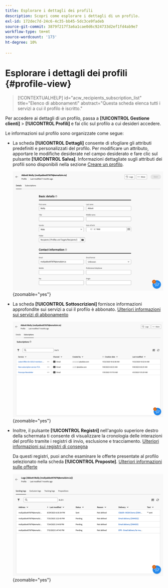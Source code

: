 ```yaml
---
title: Esplorare i dettagli dei profili
description: Scopri come esplorare i dettagli di un profilo.
exl-id: 172dec7d-24c6-4c35-bb45-5dc3ce9fadeb
source-git-commit: 3879f217f3a6a1cae0d6c924733d2ef1fd4ab9e7
workflow-type: tm+mt
source-wordcount: '173'
ht-degree: 10%

---
```


# Esplorare i dettagli dei profili {#profile-view}

>[!CONTEXTUALHELP]
>id="acw_recipients_subscription_list"
>title="Elenco di abbonamenti"
>abstract="Questa scheda elenca tutti i servizi a cui il profilo è iscritto."

Per accedere ai dettagli di un profilo, passa a **[!UICONTROL Gestione clienti]** > **[!UICONTROL Profili]** e fai clic sul profilo a cui desideri accedere.

Le informazioni sul profilo sono organizzate come segue:

* La scheda **[!UICONTROL Dettagli]** consente di sfogliare gli attributi predefiniti e personalizzati del profilo. Per modificare un attributo, apportare le modifiche desiderate nel campo desiderato e fare clic sul pulsante **[!UICONTROL Salva]**. Informazioni dettagliate sugli attributi dei profili sono disponibili nella sezione [Creare un profilo](create-profile.md).

  ![](assets/profile-details.png){zoomable="yes"}

* La scheda **[!UICONTROL Sottoscrizioni]** fornisce informazioni approfondite sui servizi a cui il profilo è abbonato. [Ulteriori informazioni sui servizi di abbonamento](manage-services.md)

  ![](assets/profile-subscriptions.png){zoomable="yes"}

* Inoltre, il pulsante **[!UICONTROL Registri]** nell&#39;angolo superiore destro della schermata ti consente di visualizzare la cronologia delle interazioni del profilo tramite i registri di invio, esclusione e tracciamento. [Ulteriori informazioni sui registri di consegna](../monitor/delivery-logs.md)

  Da questi registri, puoi anche esaminare le offerte presentate al profilo selezionato nella scheda **[!UICONTROL Proposte]**. [Ulteriori informazioni sulle offerte](../msg/offers.md)

  ![](assets/profile-logs.png){zoomable="yes"}
